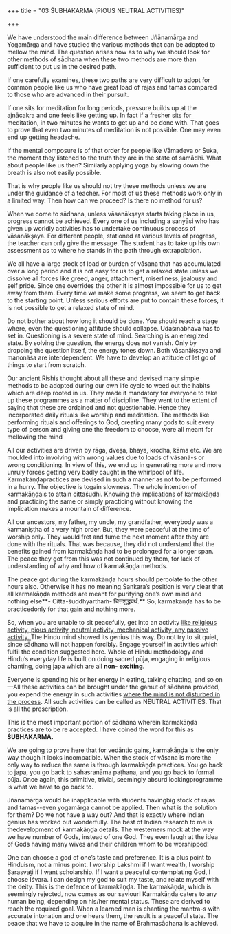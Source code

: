 +++
title = "03 ŚUBHAKARMA (PIOUS NEUTRAL ACTIVITIES)"

+++

We have understood the main difference between Jñānamārga and Yogamārga and have studied the various methods that can be adopted to mellow the mind. The question arises now as to why we should look for other methods of sādhana when these two methods are more than sufficient to put us in the desired path.

If one carefully examines, these two paths are very difficult to adopt for common people like us who have great load of rajas and tamas compared to those who are advanced in their pursuit.

If one sits for meditation for long periods, pressure builds up at the ajnācakra and one feels like getting up. In fact if a fresher sits for meditation, in two minutes he wants to get up and be done with. That goes to prove that even two minutes of meditation is not possible. One may even end up getting headache.

If the mental composure is of that order for people like Vāmadeva or Śuka, the moment they listened to the truth they are in the state of samādhi. What about people like us then? Similarly applying yoga by slowing down the breath is also not easily possible.

That is why people like us should not try these methods unless we are under the guidance of a teacher. For most of us these methods work only in a limited way. Then how can we proceed? Is there no method for us?

When we come to sādhana, unless vāsanākşaya starts taking place in us, progress cannot be achieved. Every one of us including a sanyāsi who has given up worldly activities has to undertake continuous process of vāsanākşaya. For different people, stationed at various levels of progress, the teacher can only give the message. The student has to take up his own assessment as to where he stands in the path through extrapolation.

We all have a large stock of load or burden of vāsana that has accumulated over a long period and it is not easy for us to get a relaxed state unless we dissolve all forces like greed, anger, attachment, miserliness, jealousy and self pride. Since one overrides the other it is almost impossible for us to get away from them. Every time we make some progress, we seem to get back to the starting point. Unless serious efforts are put to contain these forces, it is not possible to get a relaxed state of mind.

Do not bother about how long it should be done. You should reach a stage where, even the questioning attitude should collapse. Udāsīnabhāva has to set in. Questioning is a severe state of mind. Searching is an energized state. By solving the question, the energy does not vanish. Only by dropping the question itself, the energy tones down. Both vāsanākṣaya and manonāśa are interdependent. We have to develop an attitude of let go of things to start from scratch.

Our ancient Rishis thought about all these and devised many simple methods to be adopted during our own life cycle to weed out the habits which are deep rooted in us. They made it mandatory for everyone to take up these programmes as a matter of discipline. They went to the extent of saying that these are ordained and not questionable. Hence they incorporated daily rituals like worship and meditation. The methods like performing rituals and offerings to God, creating many gods to suit every type of person and giving one the freedom to choose, were all meant for mellowing  the mind

All our activities are driven by rāga, dveṣa, bhaya, krodha, kāma etc. We are moulded into involving with wrong values due to loads of vāsanā-s or wrong conditioning. In view of this, we end up in generating more and more unruly forces getting very badly caught in the whirlpool of life. Karmakāṇḍapractices are devised in such a manner as not to be performed in a hurry. The objective is togain slowness. The whole intention of karmakāṇḍais to attain cittaśudhi. Knowing the implications of karmakāṇḍa and practicing the same or simply practicing without knowing the implication makes a mountain of difference.

All our ancestors, my father, my uncle, my grandfather, everybody was a karmaniṣṭha of a very high order. But, they were peaceful at the time of worship only. They would fret and fume the next moment after they are done with the rituals. That was because, they did not understand that the benefits gained from karmakāṇḍa had to be prolonged for a longer span. The peace they got from this was not continued by them, for lack of understanding of why and how of karmakāṇḍa methods.

The peace got during the karmakāṇḍa hours should percolate to the other hours also. Otherwise it has no meaning.Śankara’s position is very clear that all karmakāṇḍa methods are meant for purifying one’s own mind and nothing else**- Citta-śuddhyarthaṁ- चित्तशुद्ध्यर्थं.** So, karmakāṇḍa has to be practicedonly for that gain and nothing more.

So, when you are unable to sit peacefully, get into an activity <u>like religious activity, pious activity, neutral activity, mechanical activity, any passive activity. </u>The Hindu mind showed its genius this way. Do not try to sit quiet, since sādhana will not happen forcibly. Engage yourself in activities which fulfil the condition suggested here. Whole of Hindu methodology and Hindu’s everyday life is built on doing sacred pūja, engaging in religious chanting, doing japa which are all **non- exciting**.

Everyone is spending his or her energy in eating, talking chatting, and so on—All these activities can be brought under the gamut of sādhana provided, you expend the energy in such activities <u>where the mind is not disturbed in the process</u>. All such activities can be called as NEUTRAL ACTIVITIES. That is all the prescription.

This is the most important portion of sādhana wherein karmakāṇḍa practices are to be re accepted. I have coined the word for this as **ŚUBHAKARMA.**

We are going to prove here that for vedāntic gains, karmakāṇḍa is the only way though it looks incompatible. When the stock of vāsana is more the only way to reduce the same is through karmakāṇḍa practices. You go back to japa, you go back to sahasranāma paṭhaṇa, and you go back to formal pūja. Once again, this primitive, trivial, seemingly absurd lookingprogramme is what we have to go back to.

Jñānamārga would be inapplicable with students havingbig stock of rajas and tamas--even yogamārga cannot be applied. Then what is the solution for them? Do we not have a way out? And that is exactly where Indian genius has worked out wonderfully. The best of Indian research to me is thedevelopment of karmakāṇḍa details. The westerners mock at the way we have number of Gods, instead of one God. They even laugh at the idea of Gods having many wives and their children whom to be worshipped!

One can choose a god of one’s taste and preference. It is a plus point to Hinduism, not a minus point. I worship Lakshmi if I want wealth, I worship Sarasvati if I want scholarship. If I want a peaceful contemplating God, I choose Īśvara. I can design my god to suit my taste, and relate myself with the deity. This is the defence of karmakāṇḍa. The karmakāṇḍa, which is seemingly rejected, now comes as our saviour! Karmakāṇḍa caters to any human being, depending on his/her mental status. These are derived to reach the required goal. When a learned man is chanting the mantra-s with accurate intonation and one hears them, the result is a peaceful state. The peace that we have to acquire in the name of Brahmasādhana is achieved.

